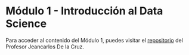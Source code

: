 # Módulo 1 - Introducción al Data Science

Para acceder al contenido del Módulo 1, puedes visitar el [repositorio](https://github.com/jeandelacruz/Data-Science-Tecsup) del Profesor Jeancarlos De la Cruz.